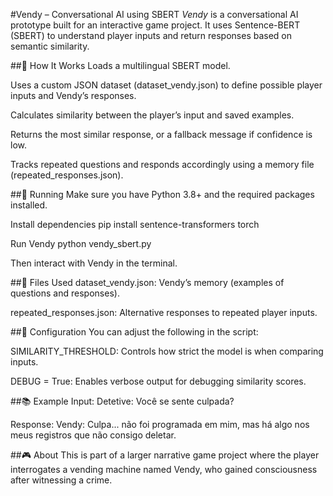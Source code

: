 #Vendy – Conversational AI using SBERT
*Vendy* is a conversational AI prototype built for an interactive game project. It uses Sentence-BERT (SBERT) to understand player inputs and return responses based on semantic similarity.

##🧠 How It Works
Loads a multilingual SBERT model.

Uses a custom JSON dataset (dataset_vendy.json) to define possible player inputs and Vendy’s responses.

Calculates similarity between the player’s input and saved examples.

Returns the most similar response, or a fallback message if confidence is low.

Tracks repeated questions and responds accordingly using a memory file (repeated_responses.json).

##🚀 Running
Make sure you have Python 3.8+ and the required packages installed.

Install dependencies
pip install sentence-transformers torch

Run Vendy
python vendy_sbert.py

Then interact with Vendy in the terminal.

##📁 Files Used
dataset_vendy.json: Vendy’s memory (examples of questions and responses).

repeated_responses.json: Alternative responses to repeated player inputs.

##🔧 Configuration
You can adjust the following in the script:

SIMILARITY_THRESHOLD: Controls how strict the model is when comparing inputs.

DEBUG = True: Enables verbose output for debugging similarity scores.

##📚 Example
Input:
Detetive: Você se sente culpada?

Response:
Vendy: Culpa... não foi programada em mim, mas há algo nos meus registros que não consigo deletar.

##🎮 About
This is part of a larger narrative game project where the player interrogates a vending machine named Vendy, who gained consciousness after witnessing a crime.
